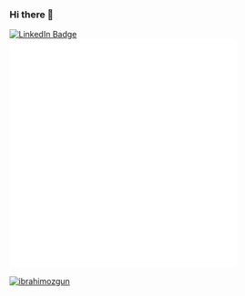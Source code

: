 ### Hi there 👋
<!--
![](https://github.com/ibrahimozgun/ibrahimozgun/blob/main/ataturkss.gif)
![](https://github.com/ibrahimozgun/ibrahimozgun/blob/main/smoke.gif)
-->

<div id="badges">
  <a href="https://www.linkedin.com/in/ibrahimozzgun/">
    <img src="https://img.shields.io/badge/LinkedIn-blue?logo=linkedin&logoColor=white" alt="LinkedIn Badge"/>
  </div>
  
<img src="ibox.svg">
  
<!--
<img src="https://github.com/ibrahimozgun/ibrahimozgun/blob/main/minions.gif" />
-->
<p align="left"> <img src="https://komarev.com/ghpvc/?username=ibrahimozgun&label=Profile%20views&color=0e75b6&style=flat" alt="ibrahimozgun" /> </p>
  
<!--
**ibrahimozgun/ibrahimozgun** is a ✨ _special_ ✨ repository because its `README.md` (this file) appears on your GitHub profile.

Here are some ideas to get you started:

- 🔭 I’m currently working on ...
- 🌱 I’m currently learning ...
- 👯 I’m looking to collaborate on ...
- 🤔 I’m looking for help with ...
- 💬 Ask me about ...
- 📫 How to reach me: ...
- 😄 Pronouns: ...
- ⚡ Fun fact: ...
-->
